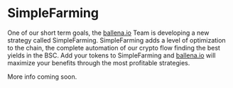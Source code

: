 # SimpleFarming

 One of our short term goals, the [ballena.io](https://ballena.io/) Team is developing a new strategy called SimpleFarming. SimpleFarming adds a level of optimization to the chain, the complete automation of our crypto flow finding the best yields in the BSC. Add your tokens to SimpleFarming and [ballena.io](https://ballena.io/) will maximize your benefits through the most profitable strategies. 

More info coming soon.


